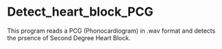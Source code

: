 # Detect_heart_block_PCG
This program reads a PCG (Phonocardiogram) in .wav format and detects the prsence of Second Degree Heart Block. 
